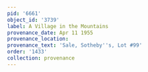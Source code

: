 ```yaml
---
pid: '6661'
object_id: '3739'
label: A Village in the Mountains
provenance_date: Apr 11 1955
provenance_location:
provenance_text: 'Sale, Sotheby''s, Lot #99'
order: '1433'
collection: provenance
---
```

